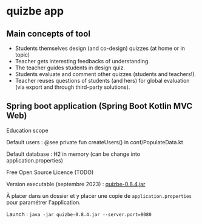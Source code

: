 # quizbe app

## Main concepts of tool

* Students themselves design (and co-design) quizzes (at home or in topic)
* Teacher gets interesting feedbacks of understanding.
* The teacher guides students in design quiz.
* Students evaluate and comment other quizzes (students and teachers!).
* Teacher reuses questions of students (and hers) for global evaluation (via export and through third-party solutions).

## Spring boot application (Spring Boot Kotlin MVC Web)

Education scope

Default users : @see private fun createUsers() in conf/PopulateData.kt

Default database : H2 in memory (can be change into application.properties)

Free Open Source Licence (TODO) 

Version executable (septembre 2023) : [quizbe-0.8.4.jar](./docs/quizbe-0.8.4.jar)

À placer dans un dossier et y placer une copie de `application.properties` pour paramétrer l'application.

Launch : `java -jar quizbe-0.8.4.jar --server.port=8080`

